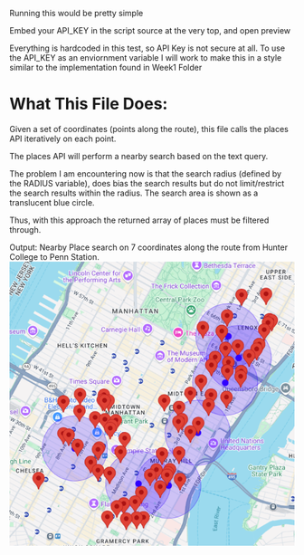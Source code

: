 Running this would be pretty simple

Embed your API_KEY in the script source at the very top, and open preview

Everything is hardcoded in this test, so API Key is not secure at all. To use the API_KEY as an enviornment variable I will work to make this in a style similar to the implementation found in Week1 Folder

# What This File Does:

Given a set of coordinates (points along the route), this file calls the places API iteratively on each point. 

The places API will perform a nearby search based on the text query. 

The problem I am encountering now is that the search radius (defined by the RADIUS variable), does bias the search results but do not limit/restrict the search results within the radius. The search area is shown as a translucent blue circle. 

Thus, with this approach the returned array of places must be filtered through. 

Output: Nearby Place search on 7 coordinates along the route from Hunter College to Penn Station. 
![alt text](image.png)